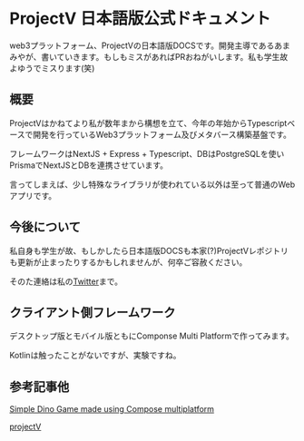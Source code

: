 # ProjectV 日本語版公式ドキュメント

web3プラットフォーム、ProjectVの日本語版DOCSです。開発主導であるあまみやが、書いていきます。もしもミスがあればPRおねがいします。私も学生故よゆうでミスります(笑)

## 概要
ProjectVはかねてより私が数年まから構想を立て、今年の年始からTypescriptベースで開発を行っているWeb3プラットフォーム及びメタバース構築基盤です。

フレームワークはNextJS + Express + Typescript、DBはPostgreSQLを使いPrismaでNextJSとDBを連携させています。

言ってしまえば、少し特殊なライブラリが使われている以外は至って普通のWebアプリです。

## 今後について

私自身も学生が故、もしかしたら日本語版DOCSも本家(?)ProjectVレポジトリも更新が止まったりするかもしれませんが、何卒ご容赦ください。

そのた連絡は私の[Twitter]("https://twitter.com/ama_dev_1")まで。

## クライアント側フレームワーク

デスクトップ版とモバイル版ともにComponse Multi Platformで作ってみます。

Kotlinは触ったことがないですが、実験ですね。

## 参考記事他
[Simple Dino Game made using Compose multiplatform](https://androidexample365.com/simple-dino-game-made-using-compose-multiplatform/)

[projectV](https://github.com/nknighta/v)
